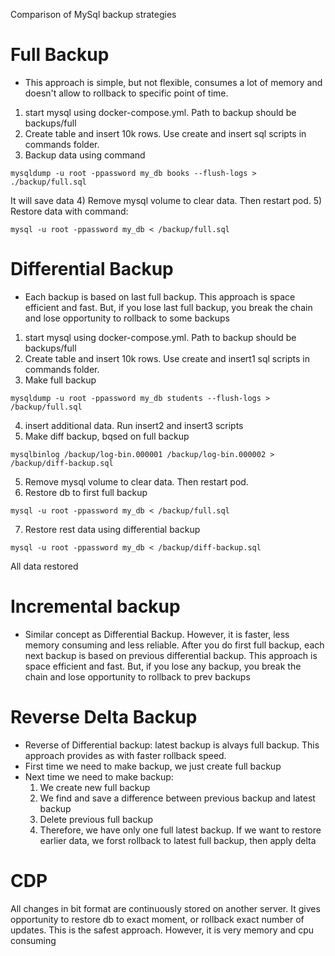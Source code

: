 Comparison of MySql backup strategies

# Full Backup
- This approach is simple, but not flexible, consumes a lot of memory and doesn't allow to rollback to specific point of time.
1) start mysql using docker-compose.yml. Path to backup should be backups/full
2) Create table and insert 10k rows. Use create and insert sql scripts in commands folder.
3) Backup data using command 
```shell
mysqldump -u root -ppassword my_db books --flush-logs > ./backup/full.sql
```
It will save data
4) Remove mysql volume to clear data. Then restart pod.
5) Restore data with command:
```shell
mysql -u root -ppassword my_db < /backup/full.sql
```

#  Differential Backup
- Each backup is based on last full backup. This approach is space efficient and fast. But, if you lose last full backup, you break the chain and lose opportunity to rollback to some backups 
1) start mysql using docker-compose.yml. Path to backup should be backups/full
2) Create table and insert 10k rows. Use create and insert1 sql scripts in commands folder.
3) Make full backup
 ```shell
mysqldump -u root -ppassword my_db students --flush-logs > /backup/full.sql
```
4) insert additional data. Run insert2 and insert3 scripts
5) Make diff backup, bqsed on full backup
```shell
mysqlbinlog /backup/log-bin.000001 /backup/log-bin.000002 > /backup/diff-backup.sql
```
5) Remove mysql volume to clear data. Then restart pod.
6) Restore db to first full backup
```shell
mysql -u root -ppassword my_db < /backup/full.sql
```
7) Restore rest data using differential backup
```shell
mysql -u root -ppassword my_db < /backup/diff-backup.sql
```
All data restored

# Incremental backup
- Similar concept as  Differential Backup. However, it is faster, less memory consuming and less reliable. After you do first full backup,
each next backup is based on previous differential backup. This approach is space efficient and fast. But, if you lose any backup, 
you break the chain and lose opportunity to rollback to prev backups

# Reverse Delta Backup
- Reverse of Differential backup: latest backup is alvays full backup. This approach provides as with faster rollback speed.
- First time we need to make backup, we just create full backup
- Next time we need to make backup:
  1) We create new full backup
  2) We find and save a difference between previous backup and latest backup
  3) Delete previous full backup
  4) Therefore, we have only one full latest backup. If we want to restore earlier data, we forst rollback to latest full backup, 
      then apply delta

# CDP
All changes in bit format are continuously stored on another server. It gives opportunity to restore db to exact moment, 
or rollback exact number of updates. This is the safest approach. However, it is very memory and cpu consuming



